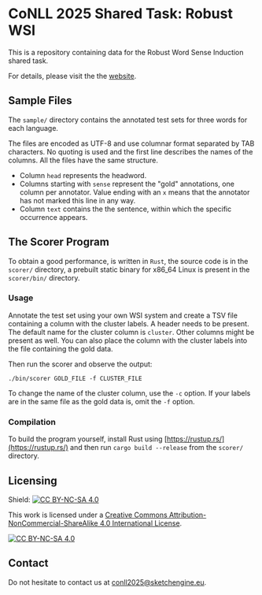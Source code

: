 # CoNLL 2025 Shared Task: Robust WSI

This is a repository containing data for the Robust Word Sense Induction shared task.

For details, please visit the the [website](https://projects.sketchengine.eu/conll2025/).

## Sample Files

The `sample/` directory contains the annotated test sets for three words for each language.


The files are encoded as UTF-8 and use columnar format separated by TAB characters. No quoting is used and the first line describes the names of the columns. All the files have the same structure.

 - Column `head` represents the headword.
 - Columns starting with `sense` represent the "gold" annotations, one column per annotator. Value ending with an `x` means that the annotator has not marked this line in any way.
 - Column `text` contains the the sentence, within which the specific occurrence appears.
  
## The Scorer Program
To obtain a good performance, is written in `Rust`, the source code is in the `scorer/` directory, a prebuilt static binary for x86\_64 Linux is present in the `scorer/bin/` directory.

### Usage
Annotate the test set using your own WSI system and create a TSV file containing a column with the cluster labels. A header needs to be present. The default name for the cluster column is `cluster`. Other columns might be present as well. You can also place the column with the cluster labels into the file containing the gold data.

Then run the scorer and observe the output:

    ./bin/scorer GOLD_FILE -f CLUSTER_FILE

To change the name of the cluster column, use the `-c` option. If your labels are in the same file as the gold data is, omit the `-f` option.

### Compilation
To build the program yourself, install Rust using [https://rustup.rs/](https://rustup.rs/) and then run `cargo build --release` from the `scorer/` directory.

## Licensing

Shield: [![CC BY-NC-SA 4.0][cc-by-nc-sa-shield]][cc-by-nc-sa]

This work is licensed under a [Creative Commons Attribution-NonCommercial-ShareAlike 4.0 International License][cc-by-nc-sa].

[![CC BY-NC-SA 4.0][cc-by-nc-sa-image]][cc-by-nc-sa]

[cc-by-nc-sa]: http://creativecommons.org/licenses/by-nc-sa/4.0/
[cc-by-nc-sa-image]: https://licensebuttons.net/l/by-nc-sa/4.0/88x31.png
[cc-by-nc-sa-shield]: https://img.shields.io/badge/License-CC%20BY--NC--SA%204.0-lightgrey.svg

## Contact

Do not hesitate to contact us at [conll2025@sketchengine.eu](mailto:conll2025@sketchengine.eu).


